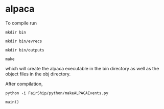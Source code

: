 # alpaca
To compile  run

```mkdir bin```

```mkdir bin/evrecs```

```mkdir bin/outputs```

```make```

which will create the alpaca executable in the bin directory as well as the object files in the obj directory.

After compilation,

```python -i FairShip/python/makeALPACAEvents.py```

```main()```

